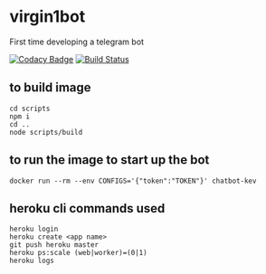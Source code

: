 # virgin1bot

First time developing a telegram bot

[![Codacy Badge](https://api.codacy.com/project/badge/Grade/0571788a6ff2473081bab5d72e4c1172)](https://www.codacy.com/app/Zevere/Chatbot-HepiR?utm_source=github.com&amp;utm_medium=referral&amp;utm_content=Zevere/Chatbot-HepiR&amp;utm_campaign=Badge_Grade)
[![Build Status](https://travis-ci.org/Zevere/Chatbot-HepiR.svg?branch=master)](https://travis-ci.org/Zevere/Chatbot-HepiR)
## to build image
```
cd scripts
npm i
cd ..
node scripts/build
```

## to run the image to start up the bot
```
docker run --rm --env CONFIGS='{"token":"TOKEN"}' chatbot-kev
```

## heroku cli commands used
```
heroku login
heroku create <app name>
git push heroku master
heroku ps:scale (web|worker)=(0|1)
heroku logs
```
